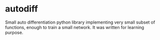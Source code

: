 # autodiff
Small auto differentiation python library implementing very small subset of functions, enough to train a small network. It was written for learning purpose.
